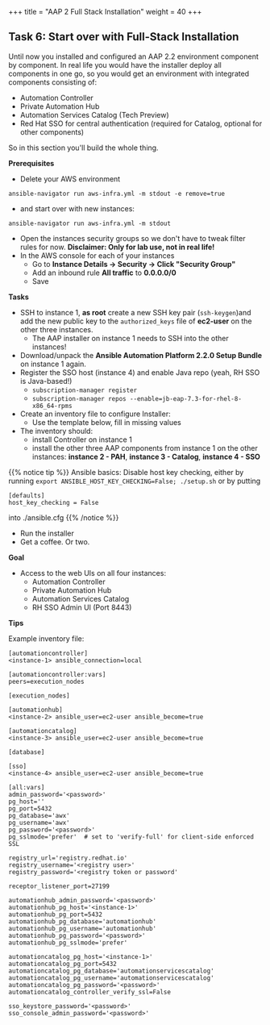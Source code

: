 +++
title = "AAP 2 Full Stack Installation"
weight = 40
+++

## Task 6: Start over with Full-Stack Installation

Until now you installed and configured an AAP 2.2 environment component by component. In real life you would have the installer deploy all components in one go, so you would get an environment with integrated components consisting of:

* Automation Controller
* Private Automation Hub
* Automation Services Catalog (Tech Preview)
* Red Hat SSO for central authentication (required for Catalog, optional for other components)

So in this section you'll build the whole thing.

**Prerequisites**
* Delete your AWS environment

`ansible-navigator run aws-infra.yml -m stdout -e remove=true`

* and start over with new instances:

`ansible-navigator run aws-infra.yml -m stdout`

* Open the instances security groups so we don't have to tweak filter rules for now. **Disclaimer: Only for lab use, not in real life!**
* In the AWS console for each of your instances
  * Go to **Instance Details -> Security -> Click "Security Group"**
  * Add an inbound rule **All traffic** to **0.0.0.0/0**
  * Save

**Tasks**

* SSH to instance 1, **as root** create a new SSH key pair (`ssh-keygen`)and add the new public key to the `authorized_keys` file of **ec2-user** on the other three instances.
  * The AAP installer on instance 1 needs to SSH into the other instances!
* Download/unpack the **Ansible Automation Platform 2.2.0 Setup Bundle** on instance 1 again.
* Register the SSO host (instance 4) and enable Java repo (yeah, RH SSO is Java-based!)
  * `subscription-manager register`
  * `subscription-manager repos --enable=jb-eap-7.3-for-rhel-8-x86_64-rpms`
* Create an inventory file to configure Installer:
  * Use the template below, fill in missing values
* The inventory should:
  * install Controller on instance 1
  * install the other three AAP components from instance 1 on the other instances: **instance 2 - PAH**, **instance 3 - Catalog**, **instance 4 - SSO**

{{% notice tip %}}
Ansible basics: Disable host key checking, either by running `export ANSIBLE_HOST_KEY_CHECKING=False; ./setup.sh` or by putting
```
[defaults]
host_key_checking = False
```
into ./ansible.cfg
{{% /notice %}}

* Run the installer
* Get a coffee. Or two.

**Goal**
* Access to the web UIs on all four instances:
  * Automation Controller
  * Private Automation Hub
  * Automation Services Catalog
  * RH SSO Admin UI (Port 8443)

**Tips**

Example inventory file:

```
[automationcontroller]
<instance-1> ansible_connection=local

[automationcontroller:vars]
peers=execution_nodes

[execution_nodes]

[automationhub]
<instance-2> ansible_user=ec2-user ansible_become=true

[automationcatalog]
<instance-3> ansible_user=ec2-user ansible_become=true

[database]

[sso]
<instance-4> ansible_user=ec2-user ansible_become=true

[all:vars]
admin_password='<password>'
pg_host=''
pg_port=5432
pg_database='awx'
pg_username='awx'
pg_password='<password>'
pg_sslmode='prefer'  # set to 'verify-full' for client-side enforced SSL

registry_url='registry.redhat.io'
registry_username='<registry user>'
registry_password='<registry token or password'

receptor_listener_port=27199

automationhub_admin_password='<password>'
automationhub_pg_host='<instance-1>'
automationhub_pg_port=5432
automationhub_pg_database='automationhub'
automationhub_pg_username='automationhub'
automationhub_pg_password='<password>'
automationhub_pg_sslmode='prefer'

automationcatalog_pg_host='<instance-1>'
automationcatalog_pg_port=5432
automationcatalog_pg_database='automationservicescatalog'
automationcatalog_pg_username='automationservicescatalog'
automationcatalog_pg_password='<password>'
automationcatalog_controller_verify_ssl=False

sso_keystore_password='<password>'
sso_console_admin_password='<password>'
```
